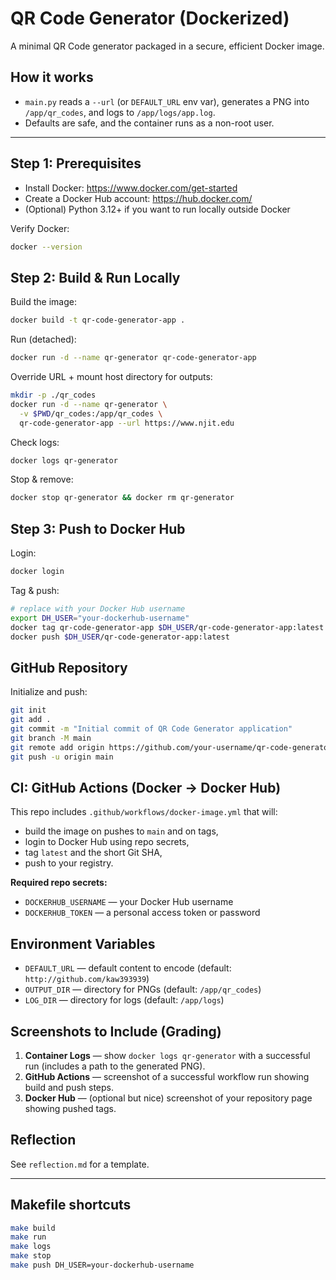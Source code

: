 # QR Code Generator (Dockerized)

A minimal QR Code generator packaged in a secure, efficient Docker image.

## How it works
- `main.py` reads a `--url` (or `DEFAULT_URL` env var), generates a PNG into `/app/qr_codes`, and logs to `/app/logs/app.log`.
- Defaults are safe, and the container runs as a non-root user.

---

## Step 1: Prerequisites
- Install Docker: https://www.docker.com/get-started
- Create a Docker Hub account: https://hub.docker.com/
- (Optional) Python 3.12+ if you want to run locally outside Docker

Verify Docker:
```bash
docker --version
```

## Step 2: Build & Run Locally

Build the image:
```bash
docker build -t qr-code-generator-app .
```

Run (detached):
```bash
docker run -d --name qr-generator qr-code-generator-app
```

Override URL + mount host directory for outputs:
```bash
mkdir -p ./qr_codes
docker run -d --name qr-generator \
  -v $PWD/qr_codes:/app/qr_codes \
  qr-code-generator-app --url https://www.njit.edu
```

Check logs:
```bash
docker logs qr-generator
```

Stop & remove:
```bash
docker stop qr-generator && docker rm qr-generator
```

## Step 3: Push to Docker Hub

Login:
```bash
docker login
```

Tag & push:
```bash
# replace with your Docker Hub username
export DH_USER="your-dockerhub-username"
docker tag qr-code-generator-app $DH_USER/qr-code-generator-app:latest
docker push $DH_USER/qr-code-generator-app:latest
```

## GitHub Repository
Initialize and push:
```bash
git init
git add .
git commit -m "Initial commit of QR Code Generator application"
git branch -M main
git remote add origin https://github.com/your-username/qr-code-generator.git
git push -u origin main
```

## CI: GitHub Actions (Docker -> Docker Hub)
This repo includes `.github/workflows/docker-image.yml` that will:
- build the image on pushes to `main` and on tags,
- login to Docker Hub using repo secrets,
- tag `latest` and the short Git SHA,
- push to your registry.

**Required repo secrets:**
- `DOCKERHUB_USERNAME` — your Docker Hub username
- `DOCKERHUB_TOKEN` — a personal access token or password

## Environment Variables
- `DEFAULT_URL` — default content to encode (default: `http://github.com/kaw393939`)
- `OUTPUT_DIR` — directory for PNGs (default: `/app/qr_codes`)
- `LOG_DIR` — directory for logs (default: `/app/logs`)

## Screenshots to Include (Grading)
1. **Container Logs** — show `docker logs qr-generator` with a successful run (includes a path to the generated PNG).
2. **GitHub Actions** — screenshot of a successful workflow run showing build and push steps.
3. **Docker Hub** — (optional but nice) screenshot of your repository page showing pushed tags.

## Reflection
See `reflection.md` for a template.

---

## Makefile shortcuts
```bash
make build
make run
make logs
make stop
make push DH_USER=your-dockerhub-username
```
